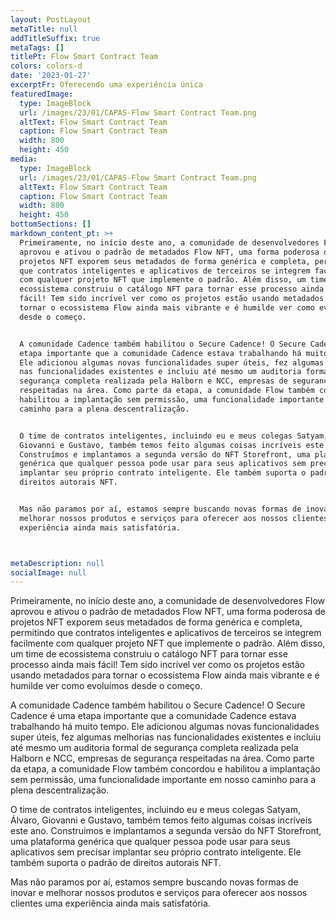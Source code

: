 ```yaml
---
layout: PostLayout
metaTitle: null
addTitleSuffix: true
metaTags: []
titlePt: Flow Smart Contract Team
colors: colors-d
date: '2023-01-27'
excerptFr: Oferecendo uma experiência única
featuredImage:
  type: ImageBlock
  url: /images/23/01/CAPAS-Flow Smart Contract Team.png
  altText: Flow Smart Contract Team
  caption: Flow Smart Contract Team
  width: 800
  height: 450
media:
  type: ImageBlock
  url: /images/23/01/CAPAS-Flow Smart Contract Team.png
  altText: Flow Smart Contract Team
  caption: Flow Smart Contract Team
  width: 800
  height: 450
bottomSections: []
markdown_content_pt: >+
  Primeiramente, no início deste ano, a comunidade de desenvolvedores Flow
  aprovou e ativou o padrão de metadados Flow NFT, uma forma poderosa de
  projetos NFT exporem seus metadados de forma genérica e completa, permitindo
  que contratos inteligentes e aplicativos de terceiros se integrem facilmente
  com qualquer projeto NFT que implemente o padrão. Além disso, um time de
  ecossistema construiu o catálogo NFT para tornar esse processo ainda mais
  fácil! Tem sido incrível ver como os projetos estão usando metadados para
  tornar o ecossistema Flow ainda mais vibrante e é humilde ver como evoluímos
  desde o começo.


  A comunidade Cadence também habilitou o Secure Cadence! O Secure Cadence é uma
  etapa importante que a comunidade Cadence estava trabalhando há muito tempo.
  Ele adicionou algumas novas funcionalidades super úteis, fez algumas melhorias
  nas funcionalidades existentes e incluiu até mesmo um auditoria formal de
  segurança completa realizada pela Halborn e NCC, empresas de segurança
  respeitadas na área. Como parte da etapa, a comunidade Flow também concordou e
  habilitou a implantação sem permissão, uma funcionalidade importante em nosso
  caminho para a plena descentralização.


  O time de contratos inteligentes, incluindo eu e meus colegas Satyam, Álvaro,
  Giovanni e Gustavo, também temos feito algumas coisas incríveis este ano.
  Construímos e implantamos a segunda versão do NFT Storefront, uma plataforma
  genérica que qualquer pessoa pode usar para seus aplicativos sem precisar
  implantar seu próprio contrato inteligente. Ele também suporta o padrão de
  direitos autorais NFT.


  Mas não paramos por aí, estamos sempre buscando novas formas de inovar e
  melhorar nossos produtos e serviços para oferecer aos nossos clientes uma
  experiência ainda mais satisfatória.



metaDescription: null
socialImage: null
---
```

Primeiramente, no início deste ano, a comunidade de desenvolvedores Flow aprovou e ativou o padrão de metadados Flow NFT, uma forma poderosa de projetos NFT exporem seus metadados de forma genérica e completa, permitindo que contratos inteligentes e aplicativos de terceiros se integrem facilmente com qualquer projeto NFT que implemente o padrão. Além disso, um time de ecossistema construiu o catálogo NFT para tornar esse processo ainda mais fácil! Tem sido incrível ver como os projetos estão usando metadados para tornar o ecossistema Flow ainda mais vibrante e é humilde ver como evoluímos desde o começo.

A comunidade Cadence também habilitou o Secure Cadence! O Secure Cadence é uma etapa importante que a comunidade Cadence estava trabalhando há muito tempo. Ele adicionou algumas novas funcionalidades super úteis, fez algumas melhorias nas funcionalidades existentes e incluiu até mesmo um auditoria formal de segurança completa realizada pela Halborn e NCC, empresas de segurança respeitadas na área. Como parte da etapa, a comunidade Flow também concordou e habilitou a implantação sem permissão, uma funcionalidade importante em nosso caminho para a plena descentralização.

O time de contratos inteligentes, incluindo eu e meus colegas Satyam, Álvaro, Giovanni e Gustavo, também temos feito algumas coisas incríveis este ano. Construímos e implantamos a segunda versão do NFT Storefront, uma plataforma genérica que qualquer pessoa pode usar para seus aplicativos sem precisar implantar seu próprio contrato inteligente. Ele também suporta o padrão de direitos autorais NFT.

Mas não paramos por aí, estamos sempre buscando novas formas de inovar e melhorar nossos produtos e serviços para oferecer aos nossos clientes uma experiência ainda mais satisfatória.





